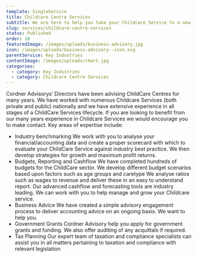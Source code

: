 ```yaml
---
template: SingleService
title: Childcare Centre Services
subtitle: We are here to help you take your Childcare Service to a new level
slug: services/childcare-centre-services
status: Published
order: 10
featuredImage: /images/uploads/business-advisory.jpg
icon: /images/uploads/business-advisory--icon.svg
parentService: Key Industries
contentImage: /images/uploads/chart.jpg
categories:
  - category: Key Industries
  - category: Childcare Centre Services
---
```


Cordner Advisorys’ Directors have been advising ChildCare Centres for many years. We have worked with numerous Childcare Services (both private and public) nationally and we have extensive experience in all stages of a ChildCare Services lifecycle.
If you are looking to benefit from our many years experience in Childcare Services we would encourage you to make contact.
Key areas of expertise include:

- Industry benchmarking
  We work with you to analyse your financial/accounting data and create a proper scorecard with which to evaluate your ChildCare Service against industry best practice. We then develop strategies for growth and maximum profit returns.
- Budgets, Reporting and Cashflow We have completed hundreds of budgets for the ChildCare sector. We develop different budget scenarios based upon factors such as age groups and caretype We analyse ratios such as wages to revenue and deliver these in an easy to understand report. Our advanced cashflow and forecasting tools are industry leading. We can work with you to help manage and grow your Childcare service.
- Business Advice
  We have created a simple advisory engagement process to deliver accounting advice on an ongoing basis. We want to help you.
- Government Grants
  Cordner Advisory help you apply for government grants and funding. We also offer auditing of any acquittals if required.
- Tax Planning
  Our expert team of taxation and compliance specialists can assist you in all matters pertaining to taxation and compliance with relevant legislation
